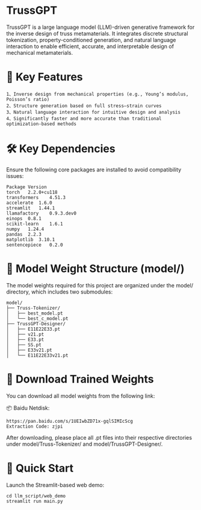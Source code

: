 # TrussGPT
TrussGPT is a large language model (LLM)-driven generative framework for the inverse design of truss metamaterials. It integrates discrete structural tokenization, property-conditioned generation, and natural language interaction to enable efficient, accurate, and interpretable design of mechanical metamaterials.

# 🚀 Key Features
```
1、Inverse design from mechanical properties (e.g., Young’s modulus, Poisson’s ratio)
2、Structure generation based on full stress–strain curves
3、Natural language interaction for intuitive design and analysis
4、Significantly faster and more accurate than traditional optimization-based methods
```

# 🛠️ Key Dependencies
Ensure the following core packages are installed to avoid compatibility issues:

```
Package	Version
torch	2.2.0+cu118
transformers	4.51.3
accelerate	1.6.0
streamlit	1.44.1
llamafactory	0.9.3.dev0
einops	0.8.1
scikit-learn	1.6.1
numpy	1.24.4
pandas	2.2.3
matplotlib	3.10.1
sentencepiece	0.2.0
```

# 📁 Model Weight Structure (model/)
The model weights required for this project are organized under the model/ directory, which includes two submodules:

```
model/
├── Truss-Tokenizer/
│   ├── best_model.pt         
│   └── best_c_model.pt        
├── TrussGPT-Designer/
│   ├── E11E22E33.pt          
│   ├── v21.pt                 
│   ├── E33.pt                
│   ├── SS.pt                
│   ├── E33v21.pt              
│   └── E11E22E33v21.pt        
```

# 🔗 Download Trained Weights 
You can download all model weights from the following link:

📦 Baidu Netdisk:
```
https://pan.baidu.com/s/1UEIwbZD71x-gqlSIMIcScg 
Extraction Code: zjpi 
``` 

After downloading, please place all .pt files into their respective directories under model/Truss-Tokenizer/ and model/TrussGPT-Designer/.

# 🔧 Quick Start
Launch the Streamlit-based web demo:

```
cd llm_script/web_demo
streamlit run main.py
```

